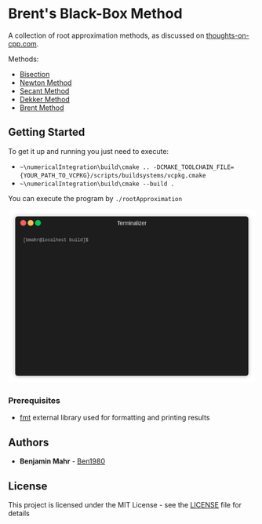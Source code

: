# Brent's Black-Box Method

A collection of root approximation methods, as discussed on [thoughts-on-cpp.com](https://thoughts-on-cpp.com/2019/06/06/numerical-methods-with-cpp-part-3-root-approximation-algorithms).

Methods:
 - [Bisection](https://en.wikipedia.org/wiki/Bisection_method)
 - [Newton Method](https://en.wikipedia.org/wiki/Newton%27s_method)
 - [Secant Method](https://en.wikipedia.org/wiki/Secant_method)
 - [Dekker Method](https://en.wikipedia.org/wiki/Brent's_method#Dekker's_method)
 - [Brent Method](https://en.wikipedia.org/wiki/Brent%27s_method)

## Getting Started

To get it up and running you just need to execute:
- `~\numericalIntegration\build\cmake .. -DCMAKE_TOOLCHAIN_FILE={YOUR_PATH_TO_VCPKG}/scripts/buildsystems/vcpkg.cmake`
- `~\numericalIntegration\build\cmake --build .`

You can execute the program by `./rootApproximation`

![Screen capture of programm execution](rootApproximation.gif)

### Prerequisites

- [fmt](http://fmtlib.net/latest/index.html) external library used for formatting and printing results

## Authors

* **Benjamin Mahr** - [Ben1980](https://github.com/Ben1980)

## License

This project is licensed under the MIT License - see the [LICENSE](LICENSE) file for details

